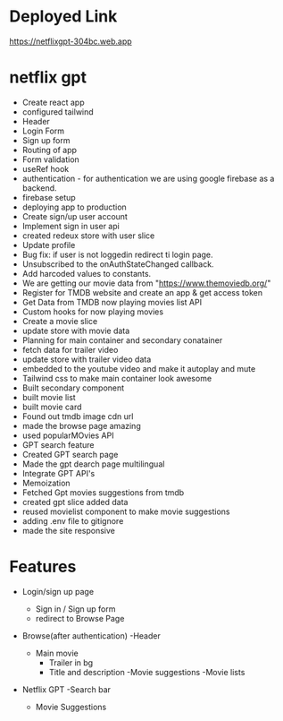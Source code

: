 # Deployed Link

https://netflixgpt-304bc.web.app

# netflix gpt

- Create react app
- configured tailwind
- Header
- Login Form
- Sign up form
- Routing of app
- Form validation
- useRef hook
- authentication - for authentication we are using google firebase as a backend.
- firebase setup
- deploying app to production
- Create sign/up user account
- Implement sign in user api
- created redeux store with user slice
- Update profile
- Bug fix: if user is not loggedin redirect ti login page.
- Unsubscribed to the onAuthStateChanged callback.
- Add harcoded values to constants.
- We are getting our movie data from "https://www.themoviedb.org/"
- Register for TMDB website and create an app & get access token
- Get Data from TMDB now playing movies list API
- Custom hooks for now playing movies
- Create a movie slice
- update store with movie data
- Planning for main container and secondary conatainer
- fetch data for trailer video
- update store with trailer video data
- embedded to the youtube video and make it autoplay and mute
- Tailwind css to make main container look awesome
- Built secondary component
- built movie list
- built movie card
- Found out tmdb image cdn url
- made the browse page amazing
- used popularMOvies API
- GPT search feature
- Created GPT search page
- Made the gpt dearch page multilingual
- Integrate GPT API's
- Memoization
- Fetched Gpt movies suggestions from tmdb
- created gpt slice added data
- reused movielist component to make movie suggestions
- adding .env file to gitignore
- made the site responsive

# Features

- Login/sign up page

  - Sign in / Sign up form
  - redirect to Browse Page

- Browse(after authentication)
  -Header

  - Main movie
    - Trailer in bg
    - Title and description
      -Movie suggestions
      -Movie lists

- Netflix GPT
  -Search bar
  - Movie Suggestions
